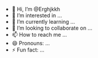 - 👋 Hi, I’m @Erghjkkh
- 👀 I’m interested in ...
- 🌱 I’m currently learning ...
- 💞️ I’m looking to collaborate on ...
- 📫 How to reach me ...
- 😄 Pronouns: ...
- ⚡ Fun fact: ...

<!---
Erghjkkh/Erghjkkh is a ✨ special ✨ repository because its `README.md` (this file) appears on your GitHub profile.
You can click the Preview link to take a look at your changes.
--->
